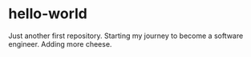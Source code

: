 # hello-world
Just another first repository.
Starting my journey to become a software engineer.
Adding more cheese.
